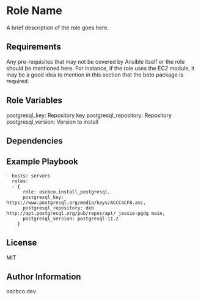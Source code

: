 Role Name
=========

A brief description of the role goes here.

Requirements
------------

Any pre-requisites that may not be covered by Ansible itself or the role should be mentioned here. For instance, if the role uses the EC2 module, it may be a good idea to mention in this section that the boto package is required.

Role Variables
--------------

postgresql_key: Repository key
postgresql_repository: Repository
postgresql_version: Version to install

Dependencies
------------


Example Playbook
----------------

    - hosts: servers
      roles:
      - {
          role: oscbco.install_postgresql,
          postgresql_key: https://www.postgresql.org/media/keys/ACCC4CF8.asc,
          postgresql_repository: deb http://apt.postgresql.org/pub/repos/apt/ jessie-pgdg main,
          postgresql_version: postgresql-11.2
        }

License
-------

MIT

Author Information
------------------

oscbco.dev
